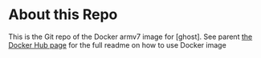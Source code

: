# About this Repo

This is the Git repo of the Docker armv7 image for [ghost]. See parent [the Docker Hub page](https://registry.hub.docker.com/_/ghost/) for the full readme on how to use  Docker image

